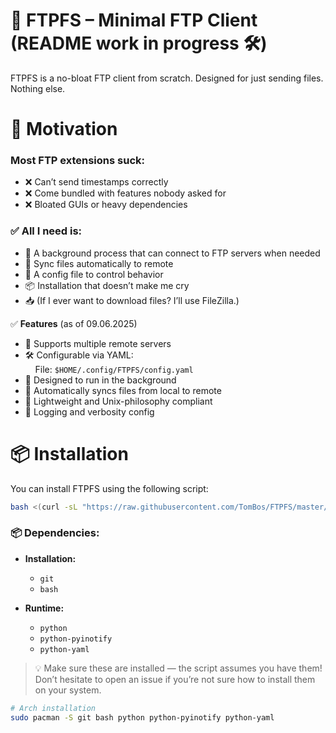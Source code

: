 # 📁 FTPFS – Minimal FTP Client (README work in progress 🛠️)

FTPFS is a no-bloat FTP client from scratch. Designed for just sending files. Nothing else.

# 🚀 Motivation
### Most FTP extensions suck:

- ❌ Can’t send timestamps correctly  
- ❌ Come bundled with features nobody asked for  
- ❌ Bloated GUIs or heavy dependencies  

### ✅ All I need is:

- 🧠 A background process that can connect to FTP servers when needed
- 🔄 Sync files automatically to remote
- 🧾 A config file to control behavior
- 📦 Installation that doesn’t make me cry
- 📥 (If I ever want to download files? I’ll use FileZilla.)

✅ **Features** (as of 09.06.2025)

- 📡 Supports multiple remote servers  
- 🛠️ Configurable via YAML:  
  &nbsp;&nbsp;&nbsp;&nbsp;File: `$HOME/.config/FTPFS/config.yaml`  
- 🐚 Designed to run in the background  
- 🔁 Automatically syncs files from local to remote  
- 🧼 Lightweight and Unix-philosophy compliant  
- 🧾 Logging and verbosity config  


# 📦 **Installation**

You can install FTPFS using the following script:

```bash
bash <(curl -sL "https://raw.githubusercontent.com/TomBos/FTPFS/master/install.sh")
```

### 📦 **Dependencies:**

- **Installation:**
  - `git`
  - `bash`

- **Runtime:**
  - `python`
  - `python-pyinotify`
  - `python-yaml`

> 💡 Make sure these are installed — the script assumes you have them!  
> Don’t hesitate to open an issue if you’re not sure how to install them on your system.


```bash
# Arch installation
sudo pacman -S git bash python python-pyinotify python-yaml
```



